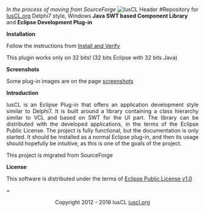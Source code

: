 *In the process of moving from SourceForge*
![IusCL Header](https://github.com/iuscl-ide/IusCL/raw/master/docs/gh/IusCLGHHeader.gif)
#Repository for [IusCL.org](http://iuscl.org)
Delphi7 style, Windows **Java SWT based Component Library** and **Eclipse Development Plug-in**

**Installation**

Follow the instructions from [Install and Verify](http://iuscl.org/help/gettingstarted/installverify.html)

This plugin works only on 32 bits! (32 bits Eclipse with 32 bits Java)

**Screenshots**

Some plug-in images are on the page [screenshots](http://iuscl.org/help/gettingstarted/screenshots.html)

**Introduction**

<p align="justify">
IusCL is an Eclipse Plug-in that offers an application development style similar to Delphi7. It is built around a library containing a class hierarchy similar to VCL and based on SWT for the UI part. The library can be distributed with the developed applications, in the terms of the Eclipse Public License. The project is fully functional, but the documentation is only started. It should be installed as a normal Eclipse plug-in, and then its usage should hopefully be intuitive, as this is one of the goals of the project.
</p>

This project is migrated from SourceForge

**License**

This software is distributed under the terms of [Eclipse Public License v1.0](http://www.eclipse.org/org/documents/epl-v10.html)

=
<p align="center">
Copyright 2012 - 2016 IusCL <a href="http://iuscl.org">iuscl.org</a>
</p>
